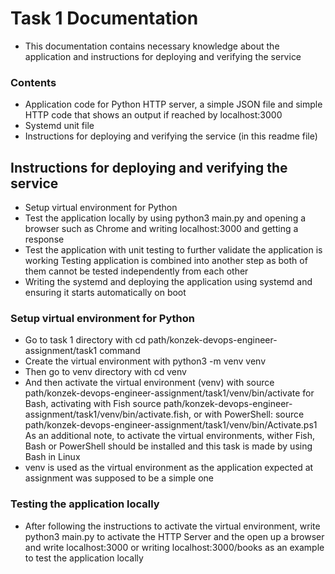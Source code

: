 # Task 1 Documentation

- This documentation contains necessary knowledge about the application and instructions for deploying and verifying the service

### Contents

- Application code for Python HTTP server, a simple JSON file and simple HTTP code that shows an output if reached by localhost:3000
- Systemd unit file
- Instructions for deploying and verifying the service (in this readme file)

## Instructions for deploying and verifying the service

- Setup virtual environment for Python
- Test the application locally by using python3 main.py and opening a browser such as Chrome and writing localhost:3000 and getting a response
- Test the application with unit testing to further validate the application is working
Testing application is combined into another step as both of them cannot be tested independently from each other
- Writing the systemd and deploying the application using systemd and ensuring it starts automatically on boot

### Setup virtual environment for Python

- Go to task 1 directory with cd path/konzek-devops-engineer-assignment/task1 command
- Create the virtual environment with python3 -m venv venv
- Then go to venv directory with cd venv
- And then activate the virtual environment (venv) with source path/konzek-devops-engineer-assignment/task1/venv/bin/activate for Bash,
activating with Fish source path/konzek-devops-engineer-assignment/task1/venv/bin/activate.fish, or with 
PowerShell: source path/konzek-devops-engineer-assignment/task1/venv/bin/Activate.ps1
As an additional note, to activate the virtual environments, wither Fish, Bash or PowerShell should be installed and this task is made by using Bash in Linux
- venv is used as the virtual environment as the application expected at assignment was supposed to be a simple one

### Testing the application locally

- After following the instructions to activate the virtual environment, write python3 main.py to activate the HTTP Server and the open up a browser and write localhost:3000 or writing localhost:3000/books as an example to test the application locally

